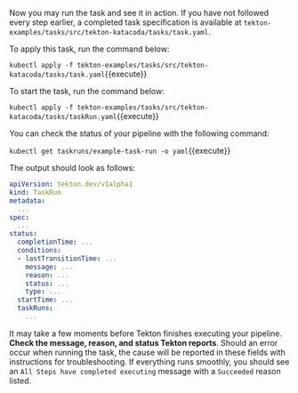Now you may run the task and see it in action. If you have not followed every
step earlier, a completed task specification is available at
`tekton-examples/tasks/src/tekton-katacoda/tasks/task.yaml`.

To apply this task, run the command below:

`kubectl apply -f tekton-examples/tasks/src/tekton-katacoda/tasks/task.yaml`{{execute}}

To start the task, run the command below:

`kubectl apply -f tekton-examples/tasks/src/tekton-katacoda/tasks/taskRun.yaml`{{execute}}

You can check the status of your pipeline with the following command:

`kubectl get taskruns/example-task-run -o yaml`{{execute}}

The output should look as follows:

```yaml
apiVersion: tekton.dev/v1alpha1
kind: TaskRun
metadata:
  ...  
spec:
  ...
status:
  completionTime: ...
  conditions:
  - lastTransitionTime: ...
    message: ...
    reason: ...
    status: ...
    type: ...
  startTime: ...
  taskRuns:
    ...
```

It may take a few moments before Tekton finishes executing your
pipeline. **Check the message, reason, and status Tekton reports**. Should an
error occur when running the task, the cause will be reported in these
fields with instructions for troubleshooting. If everything runs smoothly, you
should see an `All Steps have completed executing` message with a `Succeeded`
reason listed.